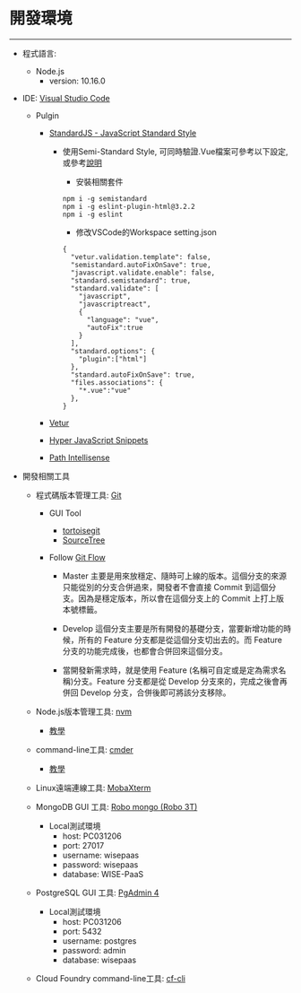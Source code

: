# 開發環境

---

* 程式語言:

  * Node.js
    * version: 10.16.0

* IDE: [Visual Studio Code](https://code.visualstudio.com/)

  * Pulgin

    * [StandardJS - JavaScript Standard Style](https://marketplace.visualstudio.com/items?itemName=chenxsan.vscode-standardjs)

      * 使用Semi-Standard Style, 可同時驗證.Vue檔案可參考以下設定, 或參考[說明](https://wdd.js.org/vscode-vue-standardjs.html)

        * 安裝相關套件

        ```
        npm i -g semistandard
        npm i -g eslint-plugin-html@3.2.2
        npm i -g eslint
        ```

        * 修改VSCode的Workspace setting.json

        ```
        {
          "vetur.validation.template": false,
          "semistandard.autoFixOnSave": true,
          "javascript.validate.enable": false,
          "standard.semistandard": true,
          "standard.validate": [
            "javascript",
            "javascriptreact",
            {
              "language": "vue",
              "autoFix":true
            }
          ],
          "standard.options": {
            "plugin":["html"]
          },
          "standard.autoFixOnSave": true,
          "files.associations": {
            "*.vue":"vue"
          },  
        }
        ```

    * [Vetur](https://marketplace.visualstudio.com/items?itemName=octref.vetur)

    * [Hyper JavaScript Snippets](https://marketplace.visualstudio.com/items?itemName=t7yang.hyper-javascript-snippets)

    * [Path Intellisense](https://marketplace.visualstudio.com/items?itemName=christian-kohler.path-intellisense)

* 開發相關工具

  * 程式碼版本管理工具: [Git](https://gitforwindows.org/)

    * GUI Tool
      * [tortoisegit](https://tortoisegit.org/)
      * [SourceTree](https://www.sourcetreeapp.com/)
    * Follow [Git Flow](https://nvie.com/posts/a-successful-git-branching-model/)

      * Master 主要是用來放穩定、隨時可上線的版本。這個分支的來源只能從別的分支合併過來，開發者不會直接 Commit 到這個分支。因為是穩定版本，所以會在這個分支上的 Commit 上打上版本號標籤。
      * Develop 這個分支主要是所有開發的基礎分支，當要新增功能的時候，所有的 Feature 分支都是從這個分支切出去的。而 Feature 分支的功能完成後，也都會合併回來這個分支。

      * 當開發新需求時，就是使用 Feature \(名稱可自定或是定為需求名稱\)分支。Feature 分支都是從 Develop 分支來的，完成之後會再併回 Develop 分支，合併後即可將該分支移除。

  * Node.js版本管理工具: [nvm](https://github.com/coreybutler/nvm-windows)

    * [教學](https://oranwind.org/nvm-windows/)

  * command-line工具: [cmder](http://cmder.net/)
    * [教學](https://blog.miniasp.com/post/2015/09/27/Useful-tool-Cmder.aspx)
  * Linux遠端連線工具: [MobaXterm](https://mobaxterm.mobatek.net/)
  * MongoDB GUI 工具: [Robo mongo \(Robo 3T\)](https://robomongo.org/download)
    * Local測試環境
      * host: PC031206
      * port: 27017
      * username: wisepaas
      * password: wisepaas
      * database: WISE-PaaS
  * PostgreSQL GUI 工具: [PgAdmin 4](https://www.pgadmin.org/download/)
    * Local測試環境
      * host: PC031206
      * port: 5432
      * username: postgres
      * password: admin
      * database: wisepaas
  * Cloud Foundry command-line工具: [cf-cli](https://docs.cloudfoundry.org/cf-cli/install-go-cli.html)



